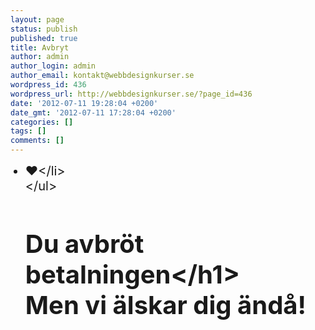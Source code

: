 ```yaml
---
layout: page
status: publish
published: true
title: Avbryt
author: admin
author_login: admin
author_email: kontakt@webbdesignkurser.se
wordpress_id: 436
wordpress_url: http://webbdesignkurser.se/?page_id=436
date: '2012-07-11 19:28:04 +0200'
date_gmt: '2012-07-11 17:28:04 +0200'
categories: []
tags: []
comments: []
---
```

<ul>
<li class="pinkbox" style="font-size:20px">&#9829;<&#47;li><br />
<&#47;ul><br />
<h1>Du avbr&ouml;t betalningen<&#47;h1><br />
Men vi &auml;lskar dig &auml;nd&aring;!</p>
